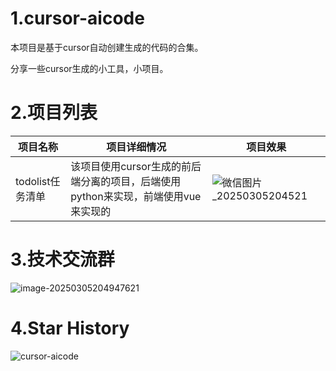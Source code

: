 # 1.cursor-aicode

本项目是基于cursor自动创建生成的代码的合集。

分享一些cursor生成的小工具，小项目。

# 2.项目列表

| 项目名称         | 项目详细情况                                                 | 项目效果                                                     |
| ---------------- | ------------------------------------------------------------ | ------------------------------------------------------------ |
| todolist任务清单 | 该项目使用cursor生成的前后端分离的项目，后端使用python来实现，前端使用vue来实现的 | ![微信图片_20250305204521](https://mypicture-1258720957.cos.ap-nanjing.myqcloud.com/Obsidian/%E5%BE%AE%E4%BF%A1%E5%9B%BE%E7%89%87_20250305204521.png) |

# 3.技术交流群



![image-20250305204947621](https://mypicture-1258720957.cos.ap-nanjing.myqcloud.com/Obsidian/image-20250305204947621.png)

# 4.Star History

![cursor-aicode](https://api.star-history.com/svg?repos=wwwzhouhui/cursor-aicode&type=Date)